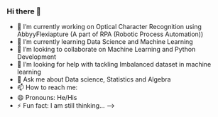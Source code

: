 ### Hi there 👋


- 🔭 I’m currently working on Optical Character Recognition using AbbyyFlexiapture (A part of RPA (Robotic Process Automation))
- 🌱 I’m currently learning Data Science and Machine Learning
- 👯 I’m looking to collaborate on Machine Learning and Python Development
- 🤔 I’m looking for help with tackling Imbalanced dataset in machine learning 
- 💬 Ask me about Data science, Statistics and Algebra
- 📫 How to reach me: 
- 😄 Pronouns: He/His
- ⚡ Fun fact: I am still thinking...
-->

